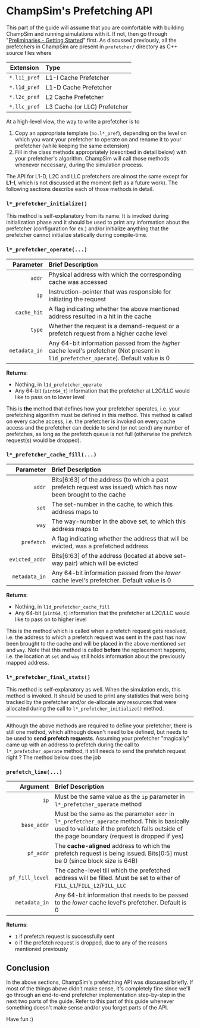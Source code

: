 # ChampSim's Prefetching API

This part of the guide will assume that you are comfortable with building ChampSim and running simulations with it.
If not, then go through "[Preliminaries - Getting Started](../0_preliminaries/)" first. As discussed previously, all the
prefetchers in ChampSim are present in `prefetcher/` directory as C++ source files where

| Extension | Type |
|:------:|:-----|
|`*.l1i_pref` | L1-I Cache Prefetcher |
|`*.l1d_pref` | L1-D Cache Prefetcher |
|`*.l2c_pref` | L2 Cache Prefetcher |
|`*.llc_pref` | L3 Cache (or LLC) Prefetcher |
    
At a high-level view, the way to write a prefetcher is to
1. Copy an appropriate template (`no.l*_pref`), depending on the level on which you want your prefetcher to operate on
   and rename it to your prefetcher (while keeping the same extension)
2. Fill in the class methods appropriately (described in detail below) with your prefetcher's algorithm. 
   ChampSim will call those methods whenever necessary, during the simulation process.

The API for L1-D, L2C and LLC prefetchers are almost the same except for **L1-I**, which is not discussed at the moment
(left as a future work). The following sections describe each of those methods in detail.

### `l*_prefetcher_initialize()`
This method is self-explanatory from its name. It is invoked during initialization phase and it should be used to print
any information about the prefetcher (configuration for ex.) and/or initialize anything that the prefetcher 
cannot initialize statically during compile-time.

### `l*_prefetcher_operate(...)`
| Parameter | Brief Description |
|----------:|:------------|
| `addr`    | Physical address with which the corresponding cache was accessed |
| `ip`      | Instruction-pointer that was responsible for initiating the request |
| `cache_hit` | A flag indicating whether the above mentioned address resulted in a hit in the cache |
| `type`    | Whether the request is a demand-request or a prefetch request from a higher cache level |
| `metadata_in` | Any 64-bit information passed from the *higher* cache level's prefetcher (Not present in `l1d_prefetcher_operate`). Default value is 0 |

**Returns**:
- Nothing, in `l1d_prefetcher_operate`
- Any 64-bit (`uint64_t`) information that the prefetcher at L2C/LLC would like to pass on to lower level

This is **the** method that defines how your prefetcher operates, i.e. your prefetching algorithm must be defined in this
method. This method is called on every cache access, i.e. the prefetcher is invoked on every cache access and the prefetcher
can decide to send (or not send) any number of prefetches, as long as the prefetch queue is not full (otherwise the prefetch 
request(s) would be dropped).    

### `l*_prefetcher_cache_fill(...)`
| Parameter | Brief Description |
|----------:|:------------|
| `addr`    | Bits[6:63] of the address (to which a past prefetch request was issued) which has now been brought to the cache |
| `set`     | The set-number in the cache, to which this address maps to |
| `way`     | The way-number in the above set, to which this address maps to |
| `prefetch` | A flag indicating whether the address that will be evicted, was a prefetched address |
| `evicted_addr` | Bits[6:63] of the address (located at above set-way pair) which will be evicted |
| `metadata_in` | Any 64-bit information passed from the *lower* cache level's prefetcher. Default value is 0 |

**Returns**:
- Nothing, in `l1d_prefetcher_cache_fill`
- Any 64-bit (`uint64_t`) information that the prefetcher at L2C/LLC would like to pass on to higher level

This is the method which is called when a prefetch request gets resolved, i.e. the address to which a prefetch request
was sent in the past has now been brought to the cache and will be placed in the above mentioned `set` and `way`. Note that
this method is called **before** the replacement happens, i.e. the location at `set` and `way` still holds information about the previously
mapped address.

### `l*_prefetcher_final_stats()`
This method is self-explanatory as well. When the simulation ends, this method is invoked. It should be used to print any
statistics that were being tracked by the prefetcher and/or de-allocate any resources that were allocated during the
call to `l*_prefetcher_initialize()` method. 

---

Although the above methods are required to define your prefetcher, there is still one method, which although doesn't need to be
defined, but needs to be used to **send prefetch requests**. Assuming your prefetcher "magically" came up with an address
to prefetch during the call to `l*_prefetcher_operate` method, it still needs to send the prefetch request right ? The method below does the job

### `prefetch_line(...)`
| Argument | Brief Description |
|----------:|:-----------------|
| `ip`      | Must be the same value as the `ip` parameter in `l*_prefetcher_operate` method  |
| `base_addr` | Must be the same as the parameter `addr` in `l*_prefetcher_operate` method. This is basically used to validate if the prefetch falls outside of the page boundary (request is dropped if yes) |
| `pf_addr` | The **cache-aligned** address to which the prefetch request is being issued. Bits[0:5] must be 0 (since block size is 64B) |
| `pf_fill_level` | The cache-level till which the prefetched address will be filled. Must be set to either of `FILL_L1`/`FILL_L2`/`FILL_LLC`
| `metadata_in`   | Any 64-bit information that needs to be passed to the *lower* cache level's prefetcher. Default is 0 | 

**Returns**:
- `1` if prefetch request is successfully sent
- `0` if the prefetch request is dropped, due to any of the reasons mentioned previously


## Conclusion
In the above sections, ChampSim's prefetching API was discussed briefly. If most of the things above didn't make sense, it's
completely fine since we'll go through an end-to-end prefetcher implementation step-by-step in the next two parts of the guide.
Refer to this part of this guide whenever something doesn't make sense and/or you forget parts of the API. 

Have fun :)